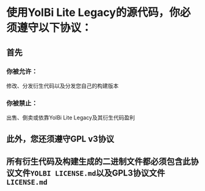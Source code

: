 # 使用YolBi Lite Legacy的源代码，你必须遵守以下协议：

## 首先

### 你被允许：

修改、分发衍生代码以及分发您自己的构建版本

### 你被禁止：

出售、倒卖或依靠YolBi Lite Legacy及其衍生代码盈利

## 此外，您还须遵守GPL v3协议

## 所有衍生代码及构建生成的二进制文件都必须包含此协议文件`YOLBI LICENSE.md`以及GPL3协议文件`LICENSE.md`
